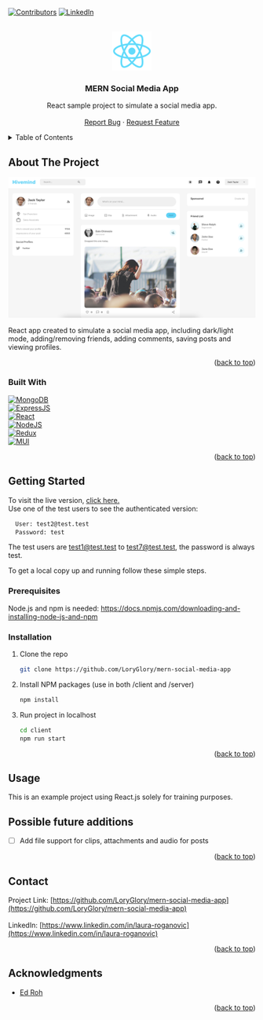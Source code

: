 <!-- Improved compatibility of back to top link: See: https://github.com/othneildrew/Best-README-Template/pull/73 -->
<a name="readme-top"></a>
<!--
*** Thanks for checking out the Best-README-Template. If you have a suggestion
*** that would make this better, please fork the repo and create a pull request
*** or simply open an issue with the tag "enhancement".
*** Don't forget to give the project a star!
*** Thanks again! Now go create something AMAZING! :D
-->



<!-- PROJECT SHIELDS -->
<!--
*** I'm using markdown "reference style" links for readability.
*** Reference links are enclosed in brackets [ ] instead of parentheses ( ).
*** See the bottom of this document for the declaration of the reference variables
*** for contributors-url, forks-url, etc. This is an optional, concise syntax you may use.
*** https://www.markdownguide.org/basic-syntax/#reference-style-links
-->
[![Contributors][contributors-shield]][contributors-url]
[![LinkedIn][linkedin-shield]][linkedin-url]


<!-- PROJECT LOGO -->
<br />
<div align="center">
  <a href="https://github.com/LoryGlory/mern-social-media-app">
    <img src="client/public/logo192.png" alt="Logo" width="80" height="80">
  </a>

<h3 align="center">MERN Social Media App</h3>

  <p align="center">
    React sample project to simulate a social media app.
    <br />
    <br />
    <a href="https://github.com/LoryGlory/mern-social-media-app">Report Bug</a>
    ·
    <a href="https://github.com/LoryGlory/mern-social-media-app">Request Feature</a>
  </p>
</div>



<!-- TABLE OF CONTENTS -->
<details>
  <summary>Table of Contents</summary>
  <ol>
    <li>
      <a href="#about-the-project">About The Project</a>
      <ul>
        <li><a href="#built-with">Built With</a></li>
      </ul>
    </li>
    <li>
      <a href="#getting-started">Getting Started</a>
      <ul>
        <li><a href="#prerequisites">Prerequisites</a></li>
        <li><a href="#installation">Installation</a></li>
      </ul>
    </li>
    <li><a href="#usage">Usage</a></li> 
    <li><a href="#contact">Contact</a></li>
    <li><a href="#acknowledgments">Acknowledgments</a></li>
  </ol>
</details>



<!-- ABOUT THE PROJECT -->

## About The Project

[![Product Name Screen Shot][product-screenshot]](https://mern-social-media-app-client.onrender.com/)

React app created to simulate a social media app, including dark/light mode, adding/removing friends, adding comments, saving posts and viewing profiles.

<p align="right">(<a href="#readme-top">back to top</a>)</p>

### Built With

[![MongoDB][MongoDB]][React-url]
<br/>
[![ExpressJS][ExpressJS]][ExpressJS-url]
<br/>
[![React][React.js]][React-url]
<br/>
[![NodeJS][NodeJS]][NodeJS-url]
<br/>
[![Redux][Redux]][Redux-url]
<br/>
[![MUI][MUI]][MUI-url]


<p align="right">(<a href="#readme-top">back to top</a>)</p>



<!-- GETTING STARTED -->

## Getting Started

To visit the live version, <a href="https://mern-social-media-app-client.onrender.com/">click here.</a> 
<br/>
Use one of the test users to see the authenticated version:
 ```sh
   User: test2@test.test
   Password: test
   ```
The test users are test1@test.test to test7@test.test, the password is always test.

To get a local copy up and running follow these simple steps.

### Prerequisites

Node.js and npm is needed:
[https://docs.npmjs.com/downloading-and-installing-node-js-and-npm
](https://docs.npmjs.com/downloading-and-installing-node-js-and-npm
)

### Installation

1. Clone the repo
   ```sh
   git clone https://github.com/LoryGlory/mern-social-media-app
   ```
2. Install NPM packages (use in both /client and /server)
   ```sh
   npm install
   ```
3. Run project in localhost
   ```sh
   cd client
   npm run start
   ```

<p align="right">(<a href="#readme-top">back to top</a>)</p>



<!-- USAGE EXAMPLES -->

## Usage

This is an example project using React.js solely for training purposes.

<!-- Possible additions -->

## Possible future additions
 
- [ ] Add file support for clips, attachments and audio for posts
 
<p align="right">(<a href="#readme-top">back to top</a>)</p>


<!-- CONTACT -->

## Contact

Project Link: [https://github.com/LoryGlory/mern-social-media-app](https://github.com/LoryGlory/mern-social-media-app)
<br/><br/>
LinkedIn: [https://www.linkedin.com/in/laura-roganovic](https://www.linkedin.com/in/laura-roganovic)
<p align="right">(<a href="#readme-top">back to top</a>)</p>


<!-- ACKNOWLEDGMENTS -->

## Acknowledgments

* []() [Ed Roh](https://github.com/ed-roh) 

<p align="right">(<a href="#readme-top">back to top</a>)</p>

<!-- MARKDOWN LINKS & IMAGES -->
<!-- https://www.markdownguide.org/basic-syntax/#reference-style-links -->

[contributors-shield]: https://img.shields.io/github/contributors/LoryGlory/mern-social-media-app.svg?style=for-the-badge

[contributors-url]: https://github.com/LoryGlory/mern-social-media-app/graphs/contributors

[forks-shield]: https://img.shields.io/github/forks/LoryGlory/mern-social-media-app.svg?style=for-the-badge

[forks-url]: https://github.com/LoryGlory/mern-social-media-app/network/members

[stars-shield]: https://img.shields.io/github/stars/LoryGlory/mern-social-media-app.svg?style=for-the-badge

[stars-url]: https://github.com/LoryGlory/mern-social-media-app/stargazers

[issues-shield]: https://img.shields.io/github/issues/LoryGlory/mern-social-media-app.svg?style=for-the-badge

[issues-url]: https://github.com/LoryGlory/mern-social-media-app

[license-shield]: https://img.shields.io/github/license/LoryGlory/mern-social-media-app.svg?style=for-the-badge

[license-url]: https://github.com/LoryGlory/mern-social-media-app/blob/master/LICENSE.txt

[linkedin-shield]: https://img.shields.io/badge/-LinkedIn-black.svg?style=for-the-badge&logo=linkedin&colorB=555

[linkedin-url]: https://www.linkedin.com/in/laura-roganovic/

[product-screenshot]: client/public/screenshot.png

[Next.js]: https://img.shields.io/badge/next.js-000000?style=for-the-badge&logo=nextdotjs&logoColor=white

[Next-url]: https://nextjs.org/

[React.js]: https://img.shields.io/badge/React-20232A?style=for-the-badge&logo=react&logoColor=61DAFB

[React-url]: https://reactjs.org/

[Vue.js]: https://img.shields.io/badge/Vue.js-35495E?style=for-the-badge&logo=vuedotjs&logoColor=4FC08D

[Vue-url]: https://vuejs.org/

[Angular.io]: https://img.shields.io/badge/Angular-DD0031?style=for-the-badge&logo=angular&logoColor=white

[Angular-url]: https://angular.io/

[Svelte.dev]: https://img.shields.io/badge/Svelte-4A4A55?style=for-the-badge&logo=svelte&logoColor=FF3E00

[Svelte-url]: https://svelte.dev/

[Laravel.com]: https://img.shields.io/badge/Laravel-FF2D20?style=for-the-badge&logo=laravel&logoColor=white

[Laravel-url]: https://laravel.com

[Bootstrap.com]: https://img.shields.io/badge/Bootstrap-563D7C?style=for-the-badge&logo=bootstrap&logoColor=white

[Bootstrap-url]: https://getbootstrap.com

[JQuery.com]: https://img.shields.io/badge/jQuery-0769AD?style=for-the-badge&logo=jquery&logoColor=white

[JQuery-url]: https://jquery.com

[Firebase]: https://img.shields.io/badge/Firebase-039BE5?style=for-the-badge&logo=Firebase&logoColor=white

[Firebase-url]: https://firebase.google.com/

[MongoDB]: https://img.shields.io/badge/MongoDB-4EA94B?style=for-the-badge&logo=mongodb&logoColor=white

[MongoDB-url]: https://www.mongodb.com/

[ExpressJS]: https://img.shields.io/badge/Express.js-404D59?style=for-the-badge&logo=express&logoColor=white

[ExpressJS-url]: https://www.mongodb.com/

[NodeJS]: https://img.shields.io/badge/Node.js-43853D?style=for-the-badge&logo=node.js&logoColor=white

[NodeJS-url]: https://nodejs.org/en

[Redux]: https://img.shields.io/badge/Redux-593D88?style=for-the-badge&logo=redux&logoColor=white

[Redux-url]: https://redux.js.org/

[MUI]: https://img.shields.io/badge/MUI-%230081CB.svg?style=for-the-badge&logo=mui&logoColor=white

[MUI-url]: https://mui.com/
